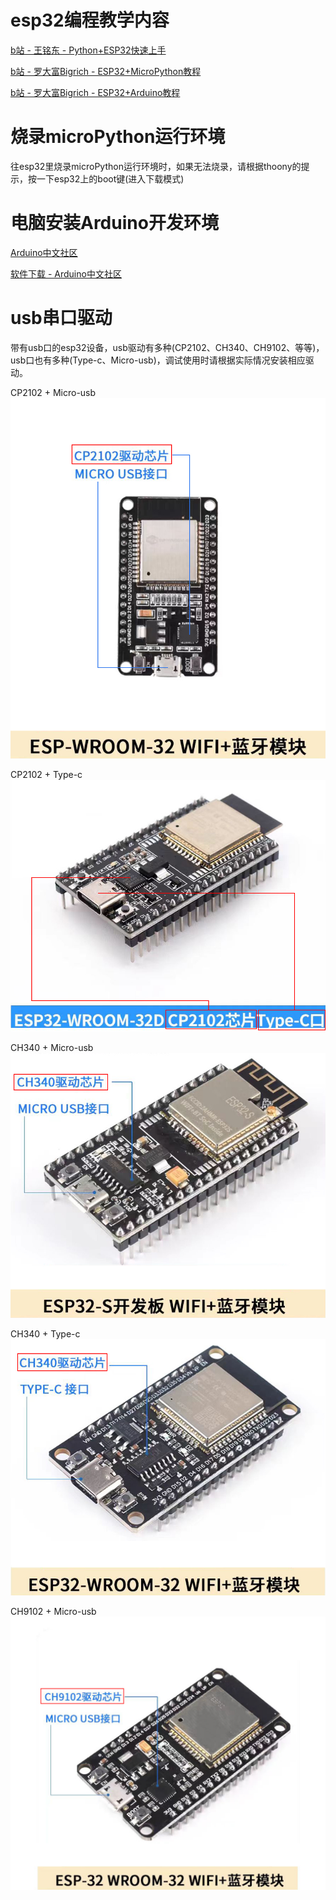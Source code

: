 # esp32编程教学内容

[b站 - 王铭东 - Python+ESP32快速上手](https://www.bilibili.com/video/BV1G34y1E7tE)

[b站 - 罗大富Bigrich - ESP32+MicroPython教程](https://www.bilibili.com/video/BV1fX4y1q7sk)

[b站 - 罗大富Bigrich - ESP32+Arduino教程](https://www.bilibili.com/video/BV1RM4y1a7J5)

# 烧录microPython运行环境

往esp32里烧录microPython运行环境时，如果无法烧录，请根据thoony的提示，按一下esp32上的boot键(进入下载模式)

# 电脑安装Arduino开发环境

[Arduino中文社区](https://arduino.me)

[软件下载 - Arduino中文社区](https://arduino.me/download)

# usb串口驱动

带有usb口的esp32设备，usb驱动有多种(CP2102、CH340、CH9102、等等)，usb口也有多种(Type-c、Micro-usb)，调试使用时请根据实际情况安装相应驱动。

CP2102 + Micro-usb
![](./image/2.jpg)

CP2102 + Type-c
![](./image/5.jpg)

CH340 + Micro-usb
![](./image/4.jpg)

CH340 + Type-c
![](./image/3.jpg)

CH9102 + Micro-usb
![](./image/1.jpg)

